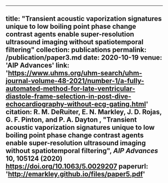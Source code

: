  
---
title: "Transient acoustic vaporization signatures unique to low boiling point phase change contrast agents enable super-resolution ultrasound imaging without spatiotemporal filtering"
collection: publications
permalink: /publication/paper3.md
date: 2020-10-19
venue: 'AIP Advances'
link: 'https://www.uhms.org/uhm-search/uhm-journal-volume-48-2021/number-1/a-fully-automated-method-for-late-ventricular-diastole-frame-selection-in-post-dive-echocardiography-without-ecg-gating.html'
citation: R. M. DeRuiter, <b>E. N. Markley</b>, J. D. Rojas, G. F. Pinton, and P. A. Dayton , "Transient acoustic vaporization signatures unique to low boiling point phase change contrast agents enable super-resolution ultrasound imaging without spatiotemporal filtering", <i>AIP Advances</i> 10, 105124 (2020) https://doi.org/10.1063/5.0029207
paperurl: 'http://emarkley.github.io/files/paper5.pdf'
---
